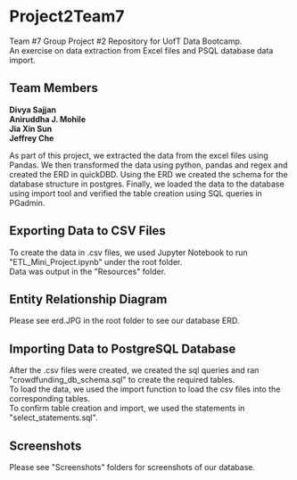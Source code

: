 # Project2Team7
Team #7 Group Project #2 Repository for UofT Data Bootcamp. <br/>
An exercise on data extraction from Excel files and PSQL database data import.

## Team Members
**Divya Sajjan**  
**Aniruddha J. Mohile**  
**Jia Xin Sun**  
**Jeffrey Che**  

As part of this project, we extracted the data from the excel files using Pandas. We then transformed the data using python, pandas and regex and created the ERD in quickDBD. Using the ERD we created the schema for the database structure in postgres. Finally, we loaded the data to the database using import tool and verified the table creation using SQL queries in PGadmin. 

## Exporting Data to CSV Files
To create the data in .csv files, we used Jupyter Notebook to run "ETL_Mini_Project.ipynb" under the root folder. <br/>
Data was output in the "Resources" folder.

## Entity Relationship Diagram
Please see erd.JPG in the root folder to see our database ERD.

## Importing Data to PostgreSQL Database
After the .csv files were created, we created the sql queries and ran "crowdfunding_db_schema.sql" to create the required tables. <br/>
To load the data, we used the import function to load the csv files into the corresponding tables. <br/>
To confirm table creation and import, we used the statements in "select_statements.sql".

## Screenshots
Please see "Screenshots" folders for screenshots of our database.
